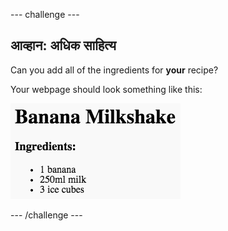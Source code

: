 \--- challenge \---

## आव्हान: अधिक साहित्य

Can you add all of the ingredients for **your** recipe?

Your webpage should look something like this:

![screenshot](images/recipe-more-ingredients.png)

\--- /challenge \---